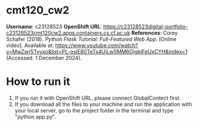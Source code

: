 # cmt120_cw2
**Username**: c23128523
**OpenShift URL**: https://c23128523digital-portfolio-c23128523cmt120cw2.apps.containers.cs.cf.ac.uk
**References**: 
Corey Schafer (2018). _Python Flask Tutorial: Full-Featured Web App_. [Online video]. Available at: https://www.youtube.com/watch?v=MwZwr5Tvyxo&list=PL-osiE80TeTs4UjLw5MM6OjgkjFeUxCYH&index=1 (Accessed: 1 December 2024).

# How to run it
1. If you run it with OpenShift URL, please connect GlobalContect first.
2. If you download all the files to your machine and run the application with your local server, go to the project folder in the terminal and type "python app.py".
